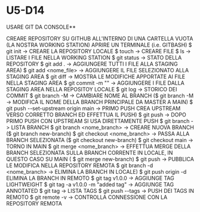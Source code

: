 # U5-D14

USARE GIT DA CONSOLE**

CREARE REPOSITORY SU GITHUB
ALL'INTERNO DI UNA CARTELLA VUOTA (LA NOSTRA WORKING STATION) APRIRE UN TERMINALE (i.e. GITBASH)
$ git init -> CREARE LA REPOSITORY LOCALE
$ touch -> CREARE FILE
$ ls -> LISTARE I FILE NELLA WORKING STATION
$ git status -> STATO DELLA REPOSITORY
$ git add . -> AGGIUNGERE TUTTI I FILE ALLA STAGING AREA) $ git add <nome_file> -> AGGIUNGERE IL FILE SELEZIONATO ALLA STAGING AREA
$ git diff -> MOSTRA LE MODIFICHE APPORTATE AI FILE NELLA STAGING AREA
$ git commit -m "" -> AGGIUNGERE I FILE DALLA STAGING AREA NELLA REPOSITOY LOCALE
$ git log -> STORICO DEI COMMIT
$ git branch -M -> CAMBIARE NOME AL BRANCH ($ git branch -M -> MODIFICA IL NOME DELLA BRANCH PRINCIPALE DA MASTER A MAIN)
$ git push --set-upstream origin main -> PRIMO PUSH CREA UPSTREAM VERSO CORRETTO BRANCH ED EFFETTUA IL PUSH) $ git push -> DOPO PRIMO PUSH CON UPSTREAM SI USA DIRETTAMENTE PUSH
$ git branch -> LISTA BRANCH
$ git branch <nome_branch> -> CREARE NUOVA BRANCH ($ git branch new-branch)
$ git checkout <nome_branch> -> PASSA ALLA BRANCH SELEZIONATA ($ git checkout new-branch)
$ git checkout main -> TORNO IN MAIN
$ git merge <nome_branch> -> EFFETTUA MERGE DELLA BRANCH SELEZIONATA SULLA BRANCH CORRENTE IN LOCALE, IN QUESTO CASO SU MAIN ( $ git merge new-branch)
$ git push -> PUBBLICA LE MODIFICA NELLA REPOSITORY REMOTA
$ git branch -d <nome_branch> -> ELIMINA LA BRANCH IN LOCALE) $ git push origin -d ELIMINA LA BRANCH IN REMOTO
$ git tag v1.0.0 -> AGGIUNGE TAG LIGHTWEIGHT
$ git tag -a v1.0.0 -m "added tag" -> AGGIUNGE TAG ANNOTATED
$ git tag -> LISTA TAGS
$ git push --tags -> PUSH DEI TAGS IN REMOTO
$ git remote -v -> CONTROLLA CONNESSIONE CON LA REPOSITORY REMOTA
